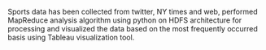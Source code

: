Sports data has been collected from twitter, NY times and web, performed MapReduce analysis algorithm using python on HDFS architecture for processing and visualized the data based on the most frequently occurred basis using Tableau visualization tool.
